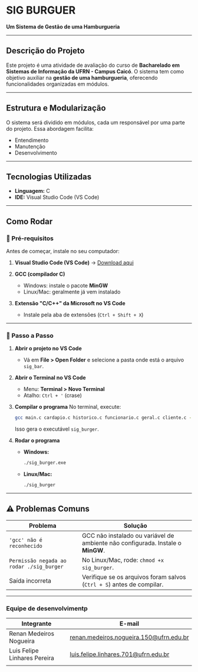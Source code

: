
# SIG BURGUER

**Um Sistema de Gestão de uma Hamburgueria**

---

##  Descrição do Projeto

Este projeto é uma atividade de avaliação do curso de **Bacharelado em Sistemas de Informação da UFRN - Campus Caicó**.
O sistema tem como objetivo auxiliar na **gestão de uma hamburgueria**, oferecendo funcionalidades organizadas em módulos.

---

##  Estrutura e Modularização

O sistema será dividido em módulos, cada um responsável por uma parte do projeto.
Essa abordagem facilita:

* Entendimento
* Manutenção
* Desenvolvimento

---

##  Tecnologias Utilizadas

* **Linguagem:** C
* **IDE:** Visual Studio Code (VS Code)

---

##  Como Rodar

### 🔹 Pré-requisitos

Antes de começar, instale no seu computador:

1. **Visual Studio Code (VS Code)** → [Download aqui](https://code.visualstudio.com/)
2. **GCC (compilador C)**

   * Windows: instale o pacote **MinGW**
   * Linux/Mac: geralmente já vem instalado
3. **Extensão "C/C++" da Microsoft no VS Code**

   * Instale pela aba de extensões (`Ctrl + Shift + X`)

---

### 🔹 Passo a Passo

1. **Abrir o projeto no VS Code**

   * Vá em **File > Open Folder** e selecione a pasta onde está o arquivo `sig_bar`.

2. **Abrir o Terminal no VS Code**

   * Menu: **Terminal > Novo Terminal**
   * Atalho: `Ctrl + '` (crase)

3. **Compilar o programa**
   No terminal, execute:

   ```bash
   gcc main.c cardapio.c historico.c funcionario.c geral.c cliente.c -o sig_burger
   ```

   Isso gera o executável `sig_burger`.

4. **Rodar o programa**

   * **Windows:**

     ```bash
     ./sig_burger.exe
     ```

   * **Linux/Mac:**

     ```bash
     ./sig_burger
     ```

---

## ⚠ Problemas Comuns

| Problema                                 | Solução                                                                         |
| ---------------------------------------- | ------------------------------------------------------------------------------- |
| `'gcc' não é reconhecido`                | GCC não instalado ou variável de ambiente não configurada. Instale o **MinGW**. |
| `Permissão negada ao rodar ./sig_burger` | No Linux/Mac, rode: `chmod +x sig_burger`.                                      |
| Saída incorreta                          | Verifique se os arquivos foram salvos (`Ctrl + S`) antes de compilar.           |

---

### Equipe de desenvolvimentp

| Integrante                       | E-mail                                                                              |
| -------------------------------- | ----------------------------------------------------------------------------------- |
| Renan Medeiros Nogueira          | [renan.medeiros.nogueira.150@ufrn.edu.br](mailto:infobasicifrn2017marcusv@gmailcom) |
| Luis Felipe Linhares Pereira     | [luis.felipe.linhares.701@ufrn.edu.br](mailto:luis.felipe.linhares.701@ufrn.edu.br) |
|      | [](mailto:) |
